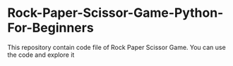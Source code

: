 # Rock-Paper-Scissor-Game-Python-For-Beginners
This repository contain code file of Rock Paper Scissor Game. You can use the code and explore it
